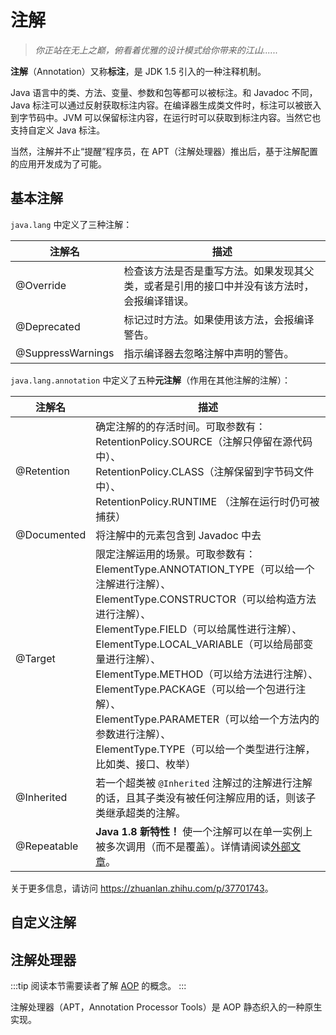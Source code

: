 # 注解

> _你正站在无上之巅，俯看着优雅的设计模式给你带来的江山......_

**注解**（Annotation）又称**标注**，是 JDK 1.5 引入的一种注释机制。

Java 语言中的类、方法、变量、参数和包等都可以被标注。和 Javadoc 不同，Java 标注可以通过反射获取标注内容。在编译器生成类文件时，标注可以被嵌入到字节码中。JVM 可以保留标注内容，在运行时可以获取到标注内容。当然它也支持自定义 Java 标注。

当然，注解并不止“提醒”程序员，在 APT（注解处理器）推出后，基于注解配置的应用开发成为了可能。

## 基本注解

`java.lang` 中定义了三种注解：

| 注解名            | 描述                                                                                       |
| ----------------- | ------------------------------------------------------------------------------------------ |
| @Override         | 检查该方法是否是重写方法。如果发现其父类，或者是引用的接口中并没有该方法时，会报编译错误。 |
| @Deprecated       | 标记过时方法。如果使用该方法，会报编译警告。                                               |
| @SuppressWarnings | 指示编译器去忽略注解中声明的警告。                                                         |

`java.lang.annotation` 中定义了五种**元注解**（作用在其他注解的注解）：

| 注解名      | 描述                                                                                                                                                                                                                                                                                                                                                                                                                                                                                    |
| ----------- | --------------------------------------------------------------------------------------------------------------------------------------------------------------------------------------------------------------------------------------------------------------------------------------------------------------------------------------------------------------------------------------------------------------------------------------------------------------------------------------- |
| @Retention  | 确定注解的的存活时间。可取参数有：<br>RetentionPolicy.SOURCE（注解只停留在源代码中）、<br>RetentionPolicy.CLASS（注解保留到字节码文件中）、<br>RetentionPolicy.RUNTIME （注解在运行时仍可被捕获）                                                                                                                                                                                                                                                                                       |
| @Documented | 将注解中的元素包含到 Javadoc 中去                                                                                                                                                                                                                                                                                                                                                                                                                                                       |
| @Target     | 限定注解运用的场景。可取参数有：<br>ElementType.ANNOTATION_TYPE（可以给一个注解进行注解）、<br>ElementType.CONSTRUCTOR（可以给构造方法进行注解）、<br>ElementType.FIELD（可以给属性进行注解）、<br>ElementType.LOCAL_VARIABLE（可以给局部变量进行注解）、<br>ElementType.METHOD（可以给方法进行注解）、<br>ElementType.PACKAGE（可以给一个包进行注解）、<br>ElementType.PARAMETER（可以给一个方法内的参数进行注解）、<br>ElementType.TYPE（可以给一个类型进行注解，比如类、接口、枚举） |
| @Inherited  | 若一个超类被 `@Inherited` 注解过的注解进行注解的话，且其子类没有被任何注解应用的话，则该子类继承超类的注解。                                                                                                                                                                                                                                                                                                                                                                            |
| @Repeatable | **Java 1.8 新特性！** 使一个注解可以在单一实例上被多次调用（而不是覆盖）。详情请阅读[外部文章](https://www.jianshu.com/p/6db80f2c2b6f)。                                                                                                                                                                                                                                                                                                                                                |

关于更多信息，请访问 <https://zhuanlan.zhihu.com/p/37701743>。

## 自定义注解

## 注解处理器

:::tip
阅读本节需要读者了解 [AOP](../jakarta-ee/spring.md#aop-技术) 的概念。
:::

注解处理器（APT，Annotation Processor Tools）是 AOP 静态织入的一种原生实现。
